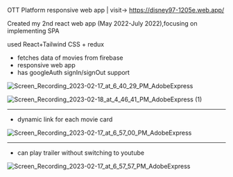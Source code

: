 OTT Platform responsive web app | visit-> https://disney97-1205e.web.app/

Created my 2nd react web app (May 2022-July 2022),focusing on implementing SPA

used React+Tailwind CSS + redux
- fetches data of movies from firebase
- responsive web app
- has googleAuth signIn/signOut support

![Screen_Recording_2023-02-17_at_6_40_29_PM_AdobeExpress](https://user-images.githubusercontent.com/49271386/219663825-d0e14775-aae7-4c17-8e09-ec262f4824e5.gif)

![Screen_Recording_2023-02-18_at_4_46_41_PM_AdobeExpress (1)](https://user-images.githubusercontent.com/49271386/219857554-b306fcb2-e1f9-4c31-b121-8302eed2f26b.gif)




-----------------------------------------------------------------------------------------------------------------------------------------------------------

- dynamic link for each movie card


![Screen_Recording_2023-02-17_at_6_57_00_PM_AdobeExpress](https://user-images.githubusercontent.com/49271386/219666550-8b3d2d23-89b3-4785-8f12-a6c13096c00f.gif)

-----------------------------------------------------------------------------------------------------------------------------------------------------------

- can play trailer without switching to youtube

![Screen_Recording_2023-02-17_at_6_57_57_PM_AdobeExpress](https://user-images.githubusercontent.com/49271386/219666585-3fc584a2-063c-4af3-92db-31c9e1999efe.gif)




